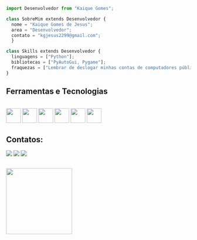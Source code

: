 
```python
import Desenvolvedor from "Kaique Gomes";

class SobreMim extends Desenvolvedor {
  nome = "Kaique Gomes de Jesus";
  area = "Desenvolvedor";
  contato = "kgjesus2299@gmail.com";
  }

class Skills extends Desenvolvedor {
  linguagens = ["Python"];
  bibliotecas = ["PyAutoGui, Pygame"];
  fraquezas = ["Lembrar de deslogar minhas contas de computadores públicos"];
}
```
## Ferramentas e Tecnologias
<div style="display: inline_block"><br>
 

  <img loading="lazy" src="https://cdn.jsdelivr.net/gh/devicons/devicon/icons/git/git-original.svg" width="40" height="40"/>
  <img src="https://cdn.jsdelivr.net/gh/devicons/devicon@latest/icons/github/github-original.svg" width="40" height="40"/>
  <img src="https://cdn.jsdelivr.net/gh/devicons/devicon@latest/icons/python/python-original.svg" width="40" height="40"/>
  <img src="https://cdn.jsdelivr.net/gh/devicons/devicon@latest/icons/javascript/javascript-original.svg" width="40" height="40" />
  <img src="https://cdn.jsdelivr.net/gh/devicons/devicon@latest/icons/html5/html5-original.svg"  width="40" height="40"/>
  <img src="https://cdn.jsdelivr.net/gh/devicons/devicon@latest/icons/css3/css3-original.svg" width="40" height="40"/>
          
          
            
 
          
           
  
</div>

## Contatos:

<div>
  <a href="https://instagram.com/kaka.gms" target="_blank"><img loading="lazy" src="https://img.shields.io/badge/-Instagram-%23E4405F?style=for-the-badge&logo=instagram&logoColor=white" target="_blank"></a>
  <a href = "mailto:contato@kgjesus2299@gmail.com"><img loading="lazy" src="https://img.shields.io/badge/Gmail-D14836?style=for-the-badge&logo=gmail&logoColor=white" target="_blank"></a>
  <a href="https://www.linkedin.com/in/kaique-gomes-dev" target="_blank"><img loading="lazy" src="https://img.shields.io/badge/-LinkedIn-%230077B5?style=for-the-badge&logo=linkedin&logoColor=white" target="_blank"></a>   
</div>

##

<div>
  
  <a href="https://github.com/Kaique-Gomes-de-Jesus">
  <img loading="lazy" height="180em" src="https://github-readme-stats.vercel.app/api?username=Kaique-Gomes-de-Jesus&show_icons=true&theme=dracula&include_all_commits=true&count_private=true"/>
    
</div>

